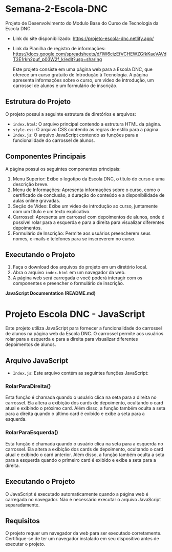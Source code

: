 # Semana-2-Escola-DNC
Projeto de Desenvolvimento do Modulo Base do Curso de Tecnologia da Escola DNC
- Link do site disponibilizado: https://projeto-escola-dnc.netlify.app/
- Link da Planilha de registro de informações: https://docs.google.com/spreadsheets/d/1W6cizEfVCHEWZGfkKaeVAVdT3E1rkh2puf_p03W2f_k/edit?usp=sharing

  Este projeto consiste em uma página web para a Escola DNC, que oferece um curso gratuito de Introdução à Tecnologia. A página apresenta informações sobre o curso, um vídeo de introdução, um carrossel de alunos e um formulário de inscrição.


## Estrutura do Projeto

O projeto possui a seguinte estrutura de diretórios e arquivos:

- `index.html`: O arquivo principal contendo a estrutura HTML da página.
- `style.css`: O arquivo CSS contendo as regras de estilo para a página.
- `Index.js`: O arquivo JavaScript contendo as funções para a funcionalidade do carrossel de alunos.

## Componentes Principais

A página possui os seguintes componentes principais:

1. Menu Superior: Exibe o logotipo da Escola DNC, o título do curso e uma descrição breve.
2. Menu de Informações: Apresenta informações sobre o curso, como o certificado de conclusão, a duração do conteúdo e a disponibilidade de aulas online gravadas.
3. Seção de Vídeo: Exibe um vídeo de introdução ao curso, juntamente com um título e um texto explicativo.
4. Carrossel: Apresenta um carrossel com depoimentos de alunos, onde é possível rolar para a esquerda e para a direita para visualizar diferentes depoimentos.
5. Formulário de Inscrição: Permite aos usuários preencherem seus nomes, e-mails e telefones para se inscreverem no curso.

## Executando o Projeto

1. Faça o download dos arquivos do projeto em um diretório local.
2. Abra o arquivo `index.html` em um navegador da web.
3. A página web será carregada e você poderá interagir com os componentes e preencher o formulário de inscrição.

**JavaScript Documentation (README.md)**

# Projeto Escola DNC - JavaScript

Este projeto utiliza JavaScript para fornecer a funcionalidade do carrossel de alunos na página web da Escola DNC. O carrossel permite aos usuários rolar para a esquerda e para a direita para visualizar diferentes depoimentos de alunos.

## Arquivo JavaScript

- `Index.js`: Este arquivo contém as seguintes funções JavaScript:

### RolarParaDireita()

Esta função é chamada quando o usuário clica na seta para a direita no carrossel. Ela altera a exibição dos cards de depoimento, ocultando o card atual e exibindo o próximo card. Além disso, a função também oculta a seta para a direita quando o último card é exibido e exibe a seta para a esquerda.

### RolarParaEsquerda()

Esta função é chamada quando o usuário clica na seta para a esquerda no carrossel. Ela altera a exibição dos cards de depoimento, ocultando o card atual e exibindo o card anterior. Além disso, a função também oculta a seta para a esquerda quando o primeiro card é exibido e exibe a seta para a direita.

## Executando o Projeto

O JavaScript é executado automaticamente quando a página web é carregada no navegador. Não é necessário executar o arquivo JavaScript separadamente.

## Requisitos

O projeto requer um navegador da web para ser executado corretamente. Certifique-se de ter um navegador instalado em seu dispositivo antes de executar o projeto.
